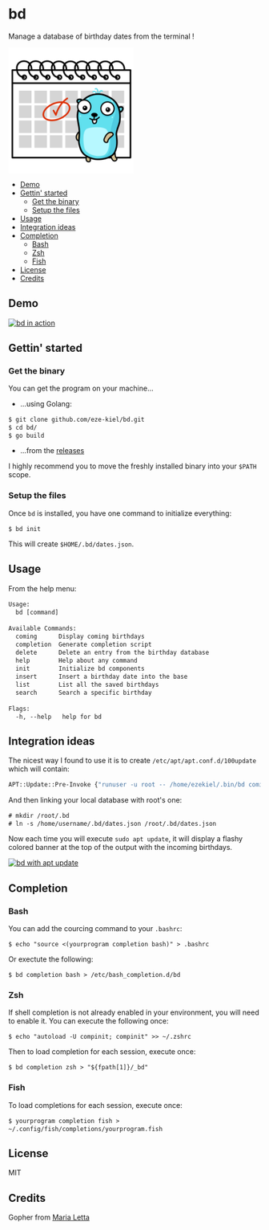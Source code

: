 # bd

Manage a database of birthday dates from the terminal !

<img align="center" src="./img/21.png" width="250" height="250" />

  - [Demo](#demo)
  - [Gettin' started](#gettin-started)
    - [Get the binary](#get-the-binary)
    - [Setup the files](#setup-the-files)
  - [Usage](#usage)
  - [Integration ideas](#integration-ideas)
  - [Completion](#completion)
    - [Bash](#bash)
    - [Zsh](#zsh)
    - [Fish](#fish)
  - [License](#license)
  - [Credits](#credits)

## Demo

[![bd in action](https://asciinema.org/a/wrCm3ZEcBpDuLpIxwDSMo27jh.svg)](https://asciinema.org/a/wrCm3ZEcBpDuLpIxwDSMo27jh)

## Gettin' started

### Get the binary

You can get the program on your machine...

* ...using Golang:

```
$ git clone github.com/eze-kiel/bd.git
$ cd bd/
$ go build
```

* ...from the [releases](https://github.com/eze-kiel/bd/releases)

I highly recommend you to move the freshly installed binary into your `$PATH` scope.

### Setup the files

Once `bd` is installed, you have one command to initialize everything:

```
$ bd init
```

This will create `$HOME/.bd/dates.json`.

## Usage

From the help menu:

```
Usage:
  bd [command]

Available Commands:
  coming      Display coming birthdays
  completion  Generate completion script
  delete      Delete an entry from the birthday database
  help        Help about any command
  init        Initialize bd components
  insert      Insert a birthday date into the base
  list        List all the saved birthdays
  search      Search a specific birthday

Flags:
  -h, --help   help for bd
```

## Integration ideas

The nicest way I found to use it is to create `/etc/apt/apt.conf.d/100update` which will contain:

```bash
APT::Update::Pre-Invoke {"runuser -u root -- /home/ezekiel/.bin/bd coming 2>&1 | /usr/games/lolcat";};
```

And then linking your local database with root's one:

```
# mkdir /root/.bd
# ln -s /home/username/.bd/dates.json /root/.bd/dates.json
```
Now each time you will execute `sudo apt update`, it will display a flashy colored banner at the top of the output with the incoming birthdays.

[![bd with apt update](https://asciinema.org/a/IZGQb4wvlNdmVThLKl25gMfeU.svg)](https://asciinema.org/a/IZGQb4wvlNdmVThLKl25gMfeU)

## Completion

### Bash

You can add the courcing command to your `.bashrc`:

```
$ echo "source <(yourprogram completion bash)" > .bashrc
```

Or exectute the following:

```
$ bd completion bash > /etc/bash_completion.d/bd
```

### Zsh

If shell completion is not already enabled in your environment, you will need to enable it.  You can execute the following once:

```
$ echo "autoload -U compinit; compinit" >> ~/.zshrc
```

Then to load completion for each session, execute once:

```
$ bd completion zsh > "${fpath[1]}/_bd"
```

### Fish

To load completions for each session, execute once:

```
$ yourprogram completion fish > ~/.config/fish/completions/yourprogram.fish
```

## License

MIT

## Credits

Gopher from [Maria Letta](https://github.com/MariaLetta/free-gophers-pack)